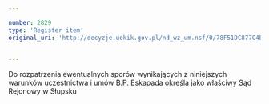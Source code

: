 ```yaml
---

number: 2829
type: 'Register item'
original_uri: 'http://decyzje.uokik.gov.pl/nd_wz_um.nsf/0/78F51DC877C4BA2BC12579B1003D1D87?OpenDocument'


---
```


Do rozpatrzenia ewentualnych sporów wynikających z niniejszych warunków uczestnictwa i umów B.P. Eskapada określa jako właściwy Sąd Rejonowy w Słupsku
